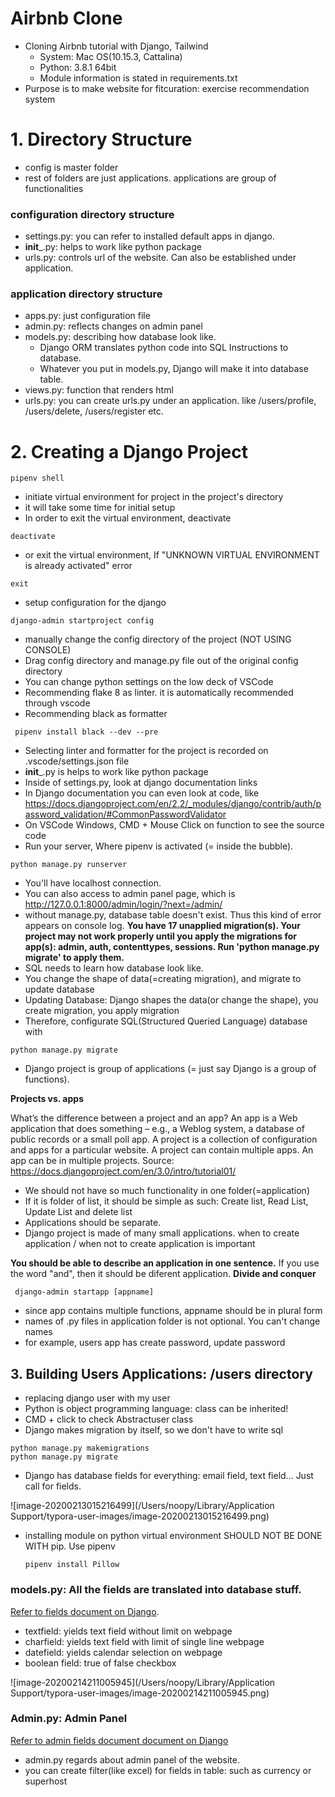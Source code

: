 # Airbnb Clone

- Cloning Airbnb tutorial with Django, Tailwind
  - System: Mac OS(10.15.3, Cattalina) 
  - Python: 3.8.1 64bit
  - Module information is stated in requirements.txt
- Purpose is to make website for fitcuration: exercise recommendation system

# 1. Directory Structure

- config is master folder
- rest of folders are just applications. applications are group of functionalities

### configuration directory structure

- settings.py: you can refer to installed default apps in django.
- __init___.py:  helps to work like python package
- urls.py: controls url of the website. Can also be established under application. 

### application directory structure

- apps.py: just configuration file
- admin.py: reflects changes on admin panel
- models.py: describing how database look like.
  - Django ORM translates python code into SQL Instructions to database.
  - Whatever you put in models.py, Django will make it into database table. 
- views.py: function that renders html
- urls.py: you can create urls.py under an application.
  like /users/profile, /users/delete, /users/register etc.

# 2. Creating a Django Project

```shell
pipenv shell
```

- initiate virtual environment for project in the project's directory
- it will take some time for initial setup 
- In order to exit the virtual environment, deactivate 

```shell
deactivate
```

- or exit the virtual environment, If "UNKNOWN VIRTUAL ENVIRONMENT is already activated" error 

```shell
exit
```

- setup configuration for the django

```shell
django-admin startproject config
```
- manually change the config directory of the project (NOT USING CONSOLE)
- Drag config directory and manage.py file out of the original config directory
- You can change python settings on the low deck of VSCode
- Recommending flake 8 as linter. it is automatically recommended through vscode 
- Recommending black as formatter

```shell
 pipenv install black --dev --pre
```

- Selecting linter and formatter for the project is recorded on .vscode/settings.json file
- __init___.py is helps to work like python package
- Inside of settings.py, look at django documentation links
- In Django documentation you can even look at code, like https://docs.djangoproject.com/en/2.2/_modules/django/contrib/auth/password_validation/#CommonPasswordValidator
- On VSCode Windows, CMD + Mouse Click on function to see the source code 
- Run your server, Where pipenv is activated (= inside the bubble).

```shell
python manage.py runserver
```

- You'll have localhost connection.
- You can also access to admin panel page, which is  http://127.0.0.1:8000/admin/login/?next=/admin/
- without manage.py, database table doesn't exist. Thus this kind of error appears on console log. 
**You have 17 unapplied migration(s). Your project may not work properly until you apply the migrations for app(s): admin, auth, contenttypes, sessions. Run 'python manage.py migrate' to apply them.**
- SQL needs to learn how database look like. 
- You change the shape of data(=creating migration), and migrate to update database
- Updating Database: Django shapes the data(or change the shape), you create migration, you apply migration
- Therefore, configurate SQL(Structured Queried Language) database with 

```shell
python manage.py migrate
```

- Django project is group of applications (= just say Django is a group of functions).

**Projects vs. apps**

What’s the difference between a project and an app? An app is a Web application that does something – e.g., a Weblog system, a database of public records or a small poll app. A project is a collection of configuration and apps for a particular website. A project can contain multiple apps. An app can be in multiple projects.
Source: https://docs.djangoproject.com/en/3.0/intro/tutorial01/

- We should not have so much functionality in one folder(=application)
- If it is folder of list, it should be simple as such: Create list, Read List, Update List and delete list 
- Applications should be separate. 
- Django project is made of many small applications. when to create application / when not to create application is important

**You should be able to describe an application in one sentence.** If you use the word "and", then it should be diferent application. **Divide and conquer**

```shell
 django-admin startapp [appname]
```
- since app contains multiple functions, appname should be in plural form
- names of .py files in application folder is not optional. You can't change names
- for example, users app has create password, update password



## 3. Building Users Applications: /users directory

- replacing django user with my user
- Python is object programming language: class can be inherited!
- CMD + click to check Abstractuser class
- Django makes migration by itself, so we don't have to write sql

```shell
python manage.py makemigrations
python manage.py migrate
```

- Django has database fields for everything: email field, text field... Just call for fields. 

![image-20200213015216499](/Users/noopy/Library/Application Support/typora-user-images/image-20200213015216499.png)

- installing module on python virtual environment SHOULD NOT BE DONE WITH pip. 
  Use pipenv

  ``` shell
  pipenv install Pillow
  ```

### models.py: All the fields are translated into database stuff.

[Refer to fields document on Django](https://docs.djangoproject.com/en/2.2/ref/models/fields/). 

- textfield: yields text field without limit on webpage
- charfield: yields text field with limit of single line webpage
- datefield: yields calendar selection on webpage
- boolean field: true of false checkbox

![image-20200214211005945](/Users/noopy/Library/Application Support/typora-user-images/image-20200214211005945.png)

### Admin.py: Admin Panel 

[Refer to admin fields document document on Django](https://docs.djangoproject.com/en/2.2/ref/contrib/admin/)

- admin.py regards about admin panel of the website. 
- you can create filter(like excel) for fields in table: such as currency or superhost